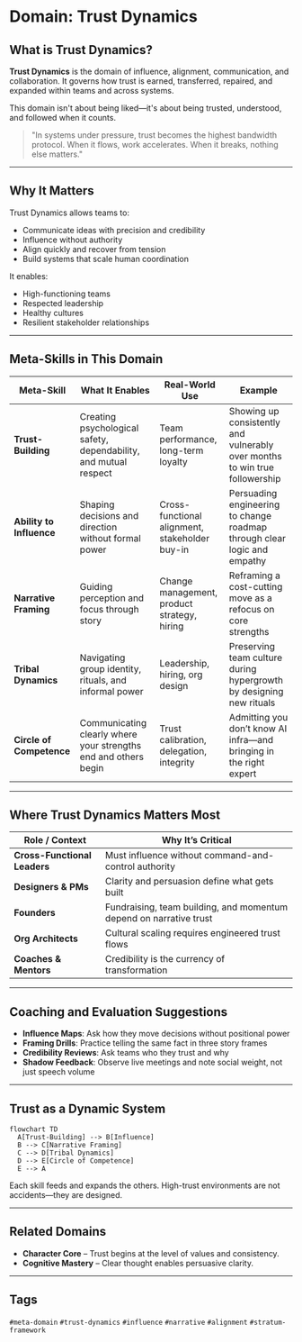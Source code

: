 # Domain: Trust Dynamics

## What is Trust Dynamics?
**Trust Dynamics** is the domain of influence, alignment, communication, and collaboration. It governs how trust is earned, transferred, repaired, and expanded within teams and across systems.

This domain isn't about being liked—it's about being trusted, understood, and followed when it counts.

> "In systems under pressure, trust becomes the highest bandwidth protocol. When it flows, work accelerates. When it breaks, nothing else matters."

---

## Why It Matters
Trust Dynamics allows teams to:
- Communicate ideas with precision and credibility
- Influence without authority
- Align quickly and recover from tension
- Build systems that scale human coordination

It enables:
- High-functioning teams
- Respected leadership
- Healthy cultures
- Resilient stakeholder relationships

---

## Meta-Skills in This Domain

| Meta-Skill | What It Enables | Real-World Use | Example |
|------------|------------------|----------------|---------|
| **Trust-Building** | Creating psychological safety, dependability, and mutual respect | Team performance, long-term loyalty | Showing up consistently and vulnerably over months to win true followership |
| **Ability to Influence** | Shaping decisions and direction without formal power | Cross-functional alignment, stakeholder buy-in | Persuading engineering to change roadmap through clear logic and empathy |
| **Narrative Framing** | Guiding perception and focus through story | Change management, product strategy, hiring | Reframing a cost-cutting move as a refocus on core strengths |
| **Tribal Dynamics** | Navigating group identity, rituals, and informal power | Leadership, hiring, org design | Preserving team culture during hypergrowth by designing new rituals |
| **Circle of Competence** | Communicating clearly where your strengths end and others begin | Trust calibration, delegation, integrity | Admitting you don’t know AI infra—and bringing in the right expert |

---

## Where Trust Dynamics Matters Most

| Role / Context | Why It’s Critical |
|----------------|------------------|
| **Cross-Functional Leaders** | Must influence without command-and-control authority |
| **Designers & PMs** | Clarity and persuasion define what gets built |
| **Founders** | Fundraising, team building, and momentum depend on narrative trust |
| **Org Architects** | Cultural scaling requires engineered trust flows |
| **Coaches & Mentors** | Credibility is the currency of transformation |

---

## Coaching and Evaluation Suggestions
- **Influence Maps**: Ask how they move decisions without positional power
- **Framing Drills**: Practice telling the same fact in three story frames
- **Credibility Reviews**: Ask teams who they trust and why
- **Shadow Feedback**: Observe live meetings and note social weight, not just speech volume

---

## Trust as a Dynamic System

```mermaid
flowchart TD
  A[Trust-Building] --> B[Influence]
  B --> C[Narrative Framing]
  C --> D[Tribal Dynamics]
  D --> E[Circle of Competence]
  E --> A
```

Each skill feeds and expands the others. High-trust environments are not accidents—they are designed.

---

## Related Domains
- **Character Core** – Trust begins at the level of values and consistency.
- **Cognitive Mastery** – Clear thought enables persuasive clarity.

---

## Tags
`#meta-domain` `#trust-dynamics` `#influence` `#narrative` `#alignment` `#stratum-framework`

 

